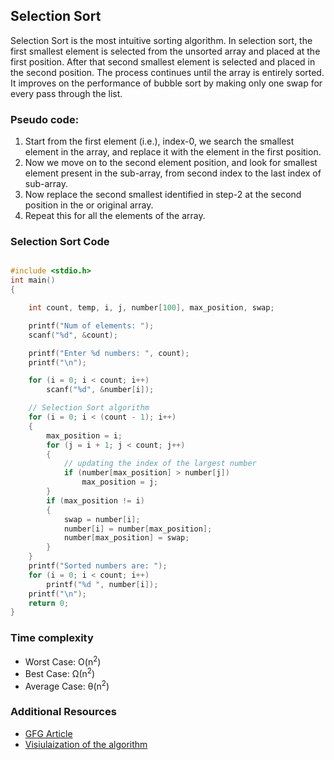 ## Selection Sort

Selection Sort is the most intuitive sorting algorithm. In selection sort, the first smallest element is selected from the unsorted array and placed at the first position. After that second smallest element is selected and placed in the second position. The process continues until the array is entirely sorted.
It improves on the performance of bubble sort by making only one swap for every pass through the list.

### Pseudo code: 
1. Start from the first element (i.e.), index-0, we search the smallest element in the array, and replace it with the element in the first position. 
2. Now we move on to the second element position, and look for smallest element present in the sub-array, from second index to the last index of sub-array.
3. Now replace the second smallest identified in step-2 at the second position in the or original array.
4. Repeat this for all the elements of the array.

### Selection Sort Code

```cpp

#include <stdio.h>
int main()
{

    int count, temp, i, j, number[100], max_position, swap;

    printf("Num of elements: ");
    scanf("%d", &count);

    printf("Enter %d numbers: ", count);
    printf("\n");

    for (i = 0; i < count; i++)
        scanf("%d", &number[i]);

    // Selection Sort algorithm
    for (i = 0; i < (count - 1); i++)
    {
        max_position = i;
        for (j = i + 1; j < count; j++)
        {
            // updating the index of the largest number
            if (number[max_position] > number[j])
                max_position = j;
        }
        if (max_position != i)
        {
            swap = number[i];
            number[i] = number[max_position];
            number[max_position] = swap;
        }
    }
    printf("Sorted numbers are: ");
    for (i = 0; i < count; i++)
        printf("%d ", number[i]);
    printf("\n");
    return 0;
}

```
### Time complexity

- Worst Case: O(n<sup>2</sup>)
- Best Case: Ω(n<sup>2</sup>)
- Average Case: θ(n<sup>2</sup>)


### Additional Resources

- [GFG Article](https://www.geeksforgeeks.org/selection-sort/)
- [Visiulaization of the algorithm](https://visualgo.net/en/sorting)